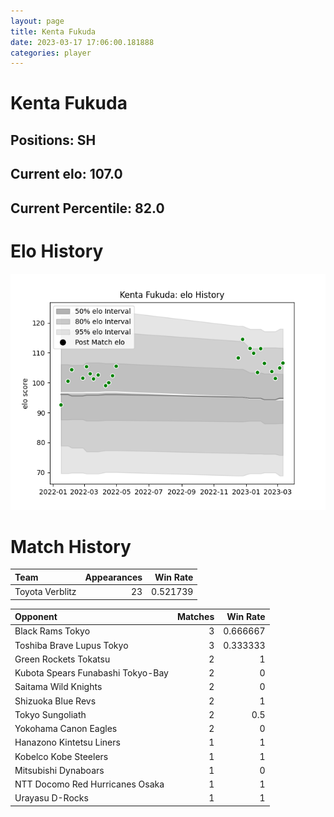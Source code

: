 ```yaml
---  
layout: page  
title: Kenta Fukuda  
date: 2023-03-17 17:06:00.181888  
categories: player  
---
```

# Kenta Fukuda

## Positions: SH

## Current elo: 107.0

## Current Percentile: 82.0

# Elo History


![elo history](history_KentaFukuda.png)
# Match History


| Team            |   Appearances |   Win Rate |
|:----------------|--------------:|-----------:|
| Toyota Verblitz |            23 |   0.521739 |

| Opponent                          |   Matches |   Win Rate |
|:----------------------------------|----------:|-----------:|
| Black Rams Tokyo                  |         3 |   0.666667 |
| Toshiba Brave Lupus Tokyo         |         3 |   0.333333 |
| Green Rockets Tokatsu             |         2 |   1        |
| Kubota Spears Funabashi Tokyo-Bay |         2 |   0        |
| Saitama Wild Knights              |         2 |   0        |
| Shizuoka Blue Revs                |         2 |   1        |
| Tokyo Sungoliath                  |         2 |   0.5      |
| Yokohama Canon Eagles             |         2 |   0        |
| Hanazono Kintetsu Liners          |         1 |   1        |
| Kobelco Kobe Steelers             |         1 |   1        |
| Mitsubishi Dynaboars              |         1 |   0        |
| NTT Docomo Red Hurricanes Osaka   |         1 |   1        |
| Urayasu D-Rocks                   |         1 |   1        |